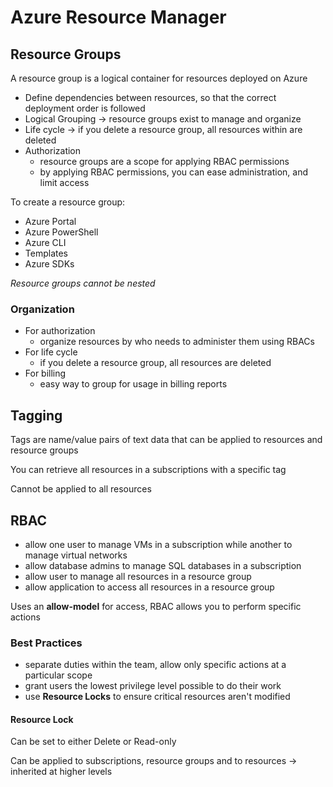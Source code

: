 # Azure Resource Manager
## Resource Groups
A resource group is a logical container for resources deployed on Azure
- Define dependencies between resources, so that the correct deployment order is followed
- Logical Grouping -> resource groups exist to manage and organize
- Life cycle -> if you delete a resource group, all resources within are deleted
- Authorization
	- resource groups are a scope for applying RBAC permissions
	- by applying RBAC permissions, you can ease administration, and limit access

To create a resource group:
- Azure Portal
- Azure PowerShell
- Azure CLI
- Templates
- Azure SDKs

*Resource groups cannot be nested*
### Organization
- For authorization
	-  organize resources by who needs to administer them using RBACs
-  For life cycle
	-  if you delete a resource group, all resources are deleted
-  For billing
	-  easy way to group for usage in billing reports

## Tagging
Tags are name/value pairs of text data that can be applied to resources and resource groups

You can retrieve all resources in a subscriptions with a specific tag

Cannot be applied to all resources

## RBAC
- allow one user to manage VMs in a subscription while another to manage virtual networks
- allow database admins to manage SQL databases in a subscription
- allow user to manage all resources in a resource group
- allow application to access all resources in a resource group

Uses an **allow-model** for access, RBAC allows you to perform specific actions

### Best Practices
- separate duties within the team, allow only specific actions at a particular scope
- grant users the lowest privilege level possible to do their work
- use **Resource Locks** to ensure critical resources aren't modified

#### Resource Lock
Can be set to either Delete or Read-only

Can be applied to subscriptions, resource groups and to resources -> inherited at higher levels